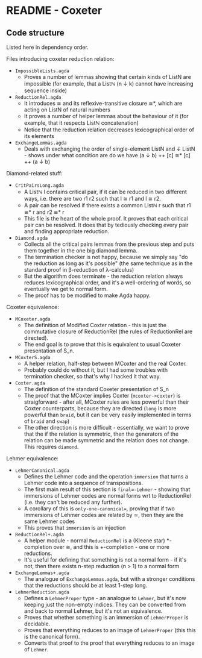 # README - Coxeter

## Code structure

Listed here in dependency order.

Files introducing coxeter reduction relation:
  - `ImpossibleLists.agda`
    - Proves a number of lemmas showing that certain kinds of ListN are impossible (for example, that a Listℕ (n ↓ k) cannot have increasing sequence inside)
  - `ReductionRel.agda`
    - It introduces ≅ and its reflexive-transitive closure ≅*, which are acting on ListN of natural numbers
    - It proves a number of helper lemmas about the behaviour of it (for example, that it respects Listℕ concatenation)
    - Notice that the reduction relation decreases lexicographical order of its elements
  - `ExchangeLemmas.agda`
    - Deals with exchanging the order of single-element ListN and _↓_ ListN - shows under what condition are do we have (a ↓ b) ++ [c] ≅* [c] ++ (a ↓ b)

Diamond-related stuff:
  - `CritPairsLong.agda`
    - A Listℕ l contains critical pair, if it can be reduced in two different ways, i.e. there are two r1 r2 such that l ≅ r1 and l ≅ r2.
    - A pair can be resolved if there exists a common Listℕ r such that r1 ≅* r and r2 ≅* r
    - This file is the heart of the whole proof. It proves that each critical pair can be resolved. It does that by tediously checking every pair and finding appropriate reduction.
  - `Diamond.agda`
    - Collects all the critical pairs lemmas from the previous step and puts them together in the one big diamond lemma.
    - The termination checker is not happy, because we simply say "do the reduction as long as it's possible" (the same technique as in the standard proof in β-reduction of λ-calculus)
    - But the algorithm does terminate - the reduction relation always reduces lexicographical order, and it's a well-ordering of words, so eventually we get to normal form.
    - The proof has to be modified to make Agda happy.

Coxeter equivalence:
  - `MCoxeter.agda`
    - The definition of Modified Coxter relation - this is just the commutative closure of ReductionRel (the rules of ReductionRel are directed).
    - The end goal is to prove that this is equivalent to usual Coxeter presentation of S_n.
  - `MCoxterS.agda`
    - A helper relation, half-step between MCoxter and the real Coxter.
    - Probably could do without it, but I had some troubles with termination checker, so that's why I hacked it that way.
  - `Coxter.agda`
    - The definition of the standard Coxeter presentation of S_n
    - The proof that the MCoxter implies Coxter (`mcoxter->coxter`) is straigforward - after all, MCoxter rules are less powerful than their Coxter counterparts, because they are directed (`long` is more powerful than `braid`, but it can be very easily implemented in terms of `braid` and `swap`)
    - The other direction is more difficult - essentially, we want to prove that the if the relation is symmetric, then the generators of the relation can be made symmetric and the relation does not change. This requires `diamond`.

Lehmer equivalence:
  - `LehmerCanonical.agda`
    - Defines the Lehmer code and the operation `immersion` that turns a Lehmer code into a sequence of transpositions.
    - The first main result of this section is `final≅-Lehmer` - showing that immersions of Lehmer codes are normal forms wrt to ReductionRel (i.e. they can't be reduced any further).
    - A corollary of this is `only-one-canonical≃`, proving that if two immersions of Lehmer codes are related by ≃, then they are the same Lehmer codes 
    - This proves that `immersion` is an injection
  - `ReductionRel+.agda`
    - A helper module - normal `ReductionRel` is a (Kleene star) *-completion over ≅, and this is +-completion - one or more reductions. 
    - It's useful for defining that something is not a normal form - if it's not, then there exists n-step reduction (n > 1) to a normal form
  - `ExchangeLemmas+.agda`
    - The analogue of `ExchangeLemmas.agda`, but with a stronger conditions that the reductions should be at least 1-step long.
  - `LehmerReduction.agda`
    - Defines a `LehmerProper` type - an analogue to `Lehmer`, but it's now keeping just the non-empty indices. They can be converted from and back to normal Lehmer, but it's not an equivalence.
    - Proves that whether something is an immersion of `LehmerProper` is decidable.
    - Proves that everything reduces to an image of `LehmerProper` (this this is the canonical form).
    - Converts that proof to the proof that everything reduces to an image of `Lehmer`.
